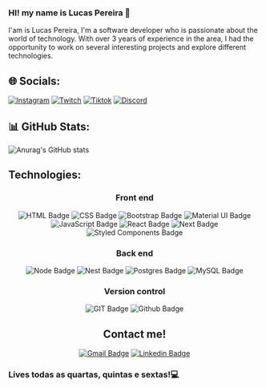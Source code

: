 ### HI! my name is Lucas Pereira 🚀

I'am is Lucas Pereira, I'm a software developer who is passionate about the world of technology. 
With over 3 years of experience in the area, I had the opportunity to work on several interesting projects and explore different technologies.

## 🌐 Socials:
[![Instagram](https://img.shields.io/badge/Instagram-E4405F?style=for-the-badge&logo=instagram&logoColor=white)](https://www.instagram.com/lusscajp/)
[![Twitch](https://img.shields.io/badge/Twitch-9146FF?style=for-the-badge&logo=twitch&logoColor=white)](https://www.twitch.tv/delukha)
[![Tiktok](https://img.shields.io/badge/TikTok-000000?style=for-the-badge&logo=tiktok&logoColor=white)](https://www.tiktok.com/@delukha)
[![Discord](https://img.shields.io/badge/Discord-7289DA?style=for-the-badge&logo=discord&logoColor=white)](https://discord.gg/hc2TZxGcum)

## 📊 GitHub Stats:

![Anurag's GitHub stats](https://github-readme-stats.vercel.app/api?username=Lussca&show_icons=true&theme=transparent)

## Technologies:

<div align="center">
  
  ### Front end
  ![HTML Badge](https://img.shields.io/badge/HTML5-E34F26?style=for-the-badge&logo=html5&logoColor=white)
  ![CSS Badge](https://img.shields.io/badge/CSS3-1572B6?style=for-the-badge&logo=css3&logoColor=white)
  ![Bootstrap Badge](https://img.shields.io/badge/Bootstrap-563D7C?style=for-the-badge&logo=bootstrap&logoColor=white)
  ![Material UI Badge](https://img.shields.io/badge/Material--UI-0081CB?style=for-the-badge&logo=material-ui&logoColor=white)
  ![JavaScript Badge](https://img.shields.io/badge/JavaScript-323330?style=for-the-badge&logo=javascript&logoColor=F7DF1E)
  ![React Badge](https://img.shields.io/badge/React-20232A?style=for-the-badge&logo=react&logoColor=61DAFB)
  ![Next Badge](https://img.shields.io/badge/next.js-000000?style=for-the-badge&logo=nextdotjs&logoColor=white)
  ![Styled Components Badge](https://img.shields.io/badge/styled--components-DB7093?style=for-the-badge&logo=styled-components&logoColor=white)
  
  ### Back end
  ![Node Badge](https://img.shields.io/badge/Node.js-339933?style=for-the-badge&logo=nodedotjs&logoColor=white)
  ![Nest Badge](https://img.shields.io/badge/nestjs-E0234E?style=for-the-badge&logo=nestjs&logoColor=white)
  ![Postgres Badge](https://img.shields.io/badge/PostgreSQL-316192?style=for-the-badge&logo=postgresql&logoColor=white)
  ![MySQL Badge](https://img.shields.io/badge/MySQL-00000F?style=for-the-badge&logo=mysql&logoColor=white)
  
  ### Version control
  ![GIT Badge](https://img.shields.io/badge/Git-F05032?style=for-the-badge&logo=git&logoColor=white)
  ![Github Badge](https://img.shields.io/badge/GitHub-100000?style=for-the-badge&logo=github&logoColor=white)
  
  ## Contact me!

  [![Gmail Badge](https://img.shields.io/badge/Gmail-D14836?style=for-the-badge&logo=gmail&logoColor=white)](mailto:09lucas12@gmail.com)
  [![Linkedin Badge](https://img.shields.io/badge/LinkedIn-0077B5?style=for-the-badge&logo=linkedin&logoColor=white)](https://www.linkedin.com/in/lucasjeronimopereira/)

</div>

### Lives todas as quartas, quintas e sextas!💻
